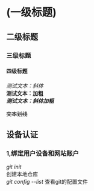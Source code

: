 # (一级标题)
## 二级标题
### 三级标题
#### 四级标题

*测试文本：斜体* <br>
**测试文本：加粗** <br>
***测试文本：斜体加粗***

~~文本划线~~

## 设备认证
### 1,绑定用户设备和网站账户
*git init*  
创建本地仓库 <br>
*git config --list* 查看git的配置文件<br>

